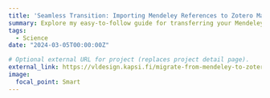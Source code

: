 ```yaml
---
title: 'Seamless Transition: Importing Mendeley References to Zotero Made Easy'
summary: Explore my easy-to-follow guide for transferring your Mendeley references to Zotero with minimal hassle. This tutorial walks you through the simple process of importing your entire library, ensuring that your valuable research materials are readily available in Zotero. 
tags:
  - Science
date: "2024-03-05T00:00:00Z"

# Optional external URL for project (replaces project detail page).
external_link: https://vldesign.kapsi.fi/migrate-from-mendeley-to-zotero/
image:
  focal_point: Smart
---
```

